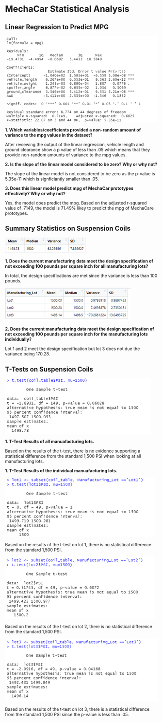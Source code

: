 # MechaCar Statistical Analysis

## Linear Regression to Predict MPG

![](/Deliverable1.png)


<b>1. Which variables/coefficients provided a non-random amount of variance to the mpg values in the dataset?</b>

After reviewing the output of the linear regression, vehicle length and ground clearance show a p value of less than .05 which means that they provide non-random amounts of variance to the mpg values.

<b>2. Is the slope of the linear model considered to be zero?  Why or why not?</b>

The slope of the linear model is not considered to be zero as the p-value is 5.35e-11 which is signficiantly smaller than .05.

<b>3. Does this linear model predict mpg of MechaCar prototypes effectively?  Why or why not?</b>

Yes, the model does predict the mpg. Based on the adjusted r-squared value of .7149, the model is 71.49% likey to predict the mpg of MechaCare prototypes.

## Summary Statistics on Suspension Coils

![](/Deliverable2.png)

<b>1. Does the current manufacturing data meet the design specification of not exceeding 100 pounds per square inch for all manufacturing lots?</b>

In total, the design specifications are met since the variance is less than 100 pounds.

![](/Deliverable2b.png)
  
<b>2. Does the current manufacturing data meet the design specification of not exceeding 100 pounds per square inch for the  manufacturing lots individually?</b>

Lot 1 and 2 meet the design specification but lot 3 does not due the variance being 170.28.

## T-Tests on Suspension Coils

![](/Deliverable3.png)

<b>1. T-Test Results of all manuafacturing lots.</b>

Based on the results of the t-test, there is no evidence supporting a statistical difference from the standard 1,500 PSI when looking at all manufacturing lots.

<b>1. T-Test Results of the individual manuafacturing lots.</b>

![](/Deliverable3b.png)

Based on the results of the t-test on lot 1, there is no statistical difference from the standard 1,500 PSI.

![](/Deliverable3c.png)

Based on the results of the t-test on lot 2, there is no statistical difference from the standard 1,500 PSI.

![](/Deliverable3d.png)

Based on the results of the t-test on lot 3, there is a statistical difference from the standard 1,500 PSI since the p-value is less than .05.


